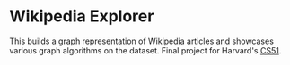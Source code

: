 Wikipedia Explorer
=================

This builds a graph representation of Wikipedia articles and showcases various graph algorithms on the dataset. Final project for Harvard's [CS51](http://cs51.seas.harvard.edu/).
